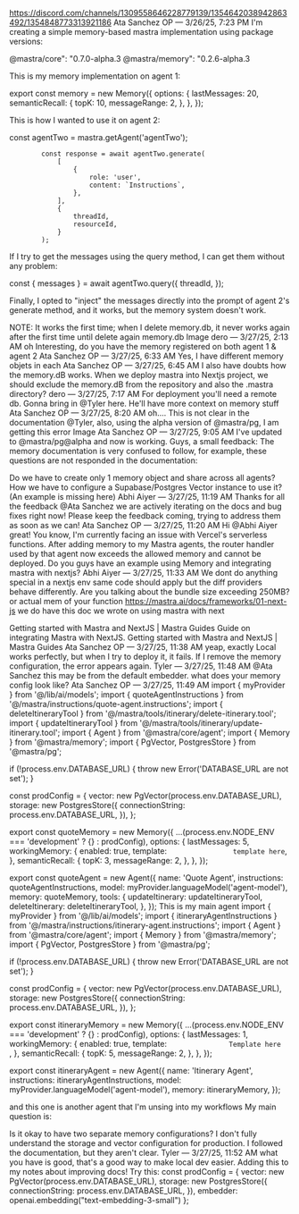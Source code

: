 https://discord.com/channels/1309558646228779139/1354642038942863492/1354848773313921186
Ata Sanchez
OP
— 3/26/25, 7:23 PM
I'm creating a simple memory-based mastra implementation using package versions:

@mastra/core": "0.7.0-alpha.3
@mastra/memory": "0.2.6-alpha.3

This is my memory implementation on agent 1:

export const memory = new Memory({
options: {
lastMessages: 20,
semanticRecall: {
topK: 10,
messageRange: 2,
},
},
});

This is how I wanted to use it on agent 2:

const agentTwo = mastra.getAgent('agentTwo');

            const response = await agentTwo.generate(
                [
                    {
                        role: 'user',
                        content: `Instructions`,
                    },
                ],
                {
                    threadId,
                    resourceId,
                }
            );

If I try to get the messages using the query method, I can get them without any problem:

const { messages } = await agentTwo.query({
threadId,
});

Finally, I opted to "inject" the messages directly into the prompt of agent 2's generate method, and it works, but the memory system doesn't work.

NOTE: It works the first time; when I delete memory.db, it never works again after the first time until delete again memory.db
Image
dero — 3/27/25, 2:13 AM
oh Interesting, do you have the memory registered on both agent 1 & agent 2
Ata Sanchez
OP
— 3/27/25, 6:33 AM
Yes, I have different memory objets in each
Ata Sanchez
OP
— 3/27/25, 6:45 AM
I also have doubts how the memory.dB works. When we deploy mastra into Nextjs project, we should exclude the memory.dB from the repository and also the .mastra directory?
dero — 3/27/25, 7:17 AM
For deployment you'll need a remote db. Gonna bring in @Tyler here. He'll have more context on memory stuff
Ata Sanchez
OP
— 3/27/25, 8:20 AM
oh.... This is not clear in the documentation @Tyler, also, using the alpha version of @mastra/pg, I am getting this error
Image
Ata Sanchez
OP
— 3/27/25, 9:05 AM
I've updated to @mastra/pg@alpha and now is working. Guys, a small feedback: The memory documentation is very confused to follow, for example, these questions are not responded in the documentation:

Do we have to create only 1 memory object and share across all agents?
How we have to configure a Supabase/Postgres Vector instance to use it? (An example is missing here)
Abhi Aiyer — 3/27/25, 11:19 AM
Thanks for all the feedback @Ata Sanchez we are actively iterating on the docs and bug fixes right now!
Please keep the feedback coming, trying to address them as soon as we can!
Ata Sanchez
OP
— 3/27/25, 11:20 AM
Hi @Abhi Aiyer great!
You know, I'm currently facing an issue with Vercel's serverless functions. After adding memory to my Mastra agents, the router handler used by that agent now exceeds the allowed memory and cannot be deployed.
Do you guys have an example using Memory and integrating mastra with nextjs?
Abhi Aiyer — 3/27/25, 11:33 AM
We dont do anything special in a nextjs env same code should apply but the diff providers behave differently. Are you talking about the bundle size exceeding 250MB? or actual mem of your function
https://mastra.ai/docs/frameworks/01-next-js we do have this doc we wrote on using mastra with next

Getting started with Mastra and NextJS | Mastra Guides
Guide on integrating Mastra with NextJS.
Getting started with Mastra and NextJS | Mastra Guides
Ata Sanchez
OP
— 3/27/25, 11:38 AM
yeap, exactly
Local works perfectly, but when I try to deploy it, it fails. If I remove the memory configuration, the error appears again.
Tyler — 3/27/25, 11:48 AM
@Ata Sanchez this may be from the default embedder. what does your memory config look like?
Ata Sanchez
OP
— 3/27/25, 11:49 AM
import { myProvider } from '@/lib/ai/models';
import { quoteAgentInstructions } from '@/mastra/instructions/quote-agent.instructions';
import { deleteItineraryTool } from '@/mastra/tools/itinerary/delete-itinerary.tool';
import { updateItineraryTool } from '@/mastra/tools/itinerary/update-itinerary.tool';
import { Agent } from '@mastra/core/agent';
import { Memory } from '@mastra/memory';
import { PgVector, PostgresStore } from '@mastra/pg';

if (!process.env.DATABASE_URL) {
throw new Error('DATABASE_URL are not set');
}

const prodConfig = {
vector: new PgVector(process.env.DATABASE_URL),
storage: new PostgresStore({
connectionString: process.env.DATABASE_URL,
}),
};

export const quoteMemory = new Memory({
...(process.env.NODE_ENV === 'development' ? {} : prodConfig),
options: {
lastMessages: 5,
workingMemory: {
enabled: true,
template: `                 template here
                `,
},
semanticRecall: {
topK: 3,
messageRange: 2,
},
},
});

export const quoteAgent = new Agent({
name: 'Quote Agent',
instructions: quoteAgentInstructions,
model: myProvider.languageModel('agent-model'),
memory: quoteMemory,
tools: {
updateItinerary: updateItineraryTool,
deleteItinerary: deleteItineraryTool,
},
});
This is my main agent
import { myProvider } from '@/lib/ai/models';
import { itineraryAgentInstructions } from '@/mastra/instructions/itinerary-agent.instructions';
import { Agent } from '@mastra/core/agent';
import { Memory } from '@mastra/memory';
import { PgVector, PostgresStore } from '@mastra/pg';

if (!process.env.DATABASE_URL) {
throw new Error('DATABASE_URL are not set');
}

const prodConfig = {
vector: new PgVector(process.env.DATABASE_URL),
storage: new PostgresStore({
connectionString: process.env.DATABASE_URL,
}),
};

export const itineraryMemory = new Memory({
...(process.env.NODE_ENV === 'development' ? {} : prodConfig),
options: {
lastMessages: 1,
workingMemory: {
enabled: true,
template: `                Template here    
                `,
},
semanticRecall: {
topK: 5,
messageRange: 2,
},
},
});

export const itineraryAgent = new Agent({
name: 'Itinerary Agent',
instructions: itineraryAgentInstructions,
model: myProvider.languageModel('agent-model'),
memory: itineraryMemory,
});

and this one is another agent that I'm unsing into my workflows
My main question is:

Is it okay to have two separate memory configurations?
I don't fully understand the storage and vector configuration for production. I followed the documentation, but they aren't clear.
Tyler — 3/27/25, 11:52 AM
what you have is good, that's a good way to make local dev easier. Adding this to my notes about improving docs! Try this:
const prodConfig = {
vector: new PgVector(process.env.DATABASE_URL),
storage: new PostgresStore({
connectionString: process.env.DATABASE_URL,
}),
embedder: openai.embedding("text-embedding-3-small")
};
